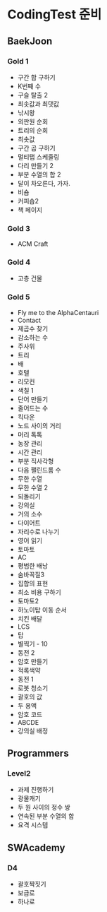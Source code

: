 # CodingTest 준비

## BaekJoon

### Gold 1

- 구간 합 구하기
- K번째 수
- 구슬 탈출 2
- 최솟값과 최댓값
- 낚시왕
- 외판원 순회
- 트리의 순회
- 최솟값
- 구간 곱 구하기
- 멀티탭 스케줄링
- 다리 만들기 2
- 부분 수열의 합 2
- 달이 차오른다, 가자.
- 비숍
- 커피숍2
- 책 페이지

### Gold 3

- ACM Craft

### Gold 4

- 고층 건물

### Gold 5

- Fly me to the AlphaCentauri
- Contact
- 제곱수 찾기
- 감소하는 수
- 주사위
- 트리
- 배
- 호텔
- 리모컨
- 색칠 1
- 단어 만들기
- 줄어드는 수
- 킥다운
- 노드 사이의 거리
- 머리 톡톡
- 농장 관리
- 시간 관리
- 부분 직사각형
- 다음 팰린드롬 수
- 무한 수열
- 무한 수열 2
- 되돌리기
- 강의실
- 거의 소수
- 다이어트
- 자리수로 나누기
- 영어 읽기
- 토마토
- AC
- 평범한 배낭
- 숨바꼭질3
- 집합의 표현
- 최소 비용 구하기
- 토마토2
- 하노이탑 이동 순서
- 치킨 배달
- LCS
- 탑
- 별찍기 - 10
- 동전 2
- 암호 만들기
- 적록색약
- 동전 1
- 로봇 청소기
- 괄호의 값
- 두 용액
- 암호 코드
- ABCDE
- 강의실 배정

## Programmers

### Level2

- 과제 진행하기
- 광물캐기
- 두 원 사이의 정수 쌍
- 연속된 부분 수열의 합
- 요격 시스템

## SWAcademy

### D4

- 괄호짝짓기
- 보급로
- 하나로